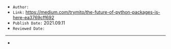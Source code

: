 

- `Author:` 
- `Link:` <https://medium.com/trymito/the-future-of-python-packages-is-here-ea3769cff692>
- `Publish Date:` 2021.09.11
- `Reviewed Date:` 

---

-

